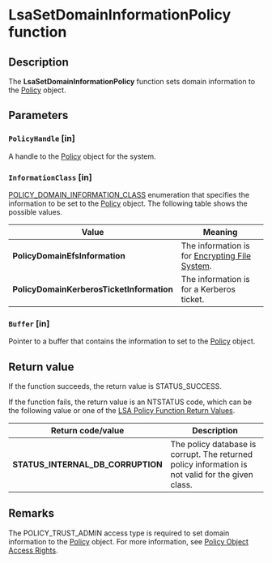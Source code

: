 # LsaSetDomainInformationPolicy function

## Description

The **LsaSetDomainInformationPolicy** function sets domain information to the [Policy](https://learn.microsoft.com/windows/desktop/SecMgmt/policy-object) object.

## Parameters

### `PolicyHandle` [in]

A handle to the [Policy](https://learn.microsoft.com/windows/desktop/SecMgmt/policy-object) object for the system.

### `InformationClass` [in]

[POLICY_DOMAIN_INFORMATION_CLASS](https://learn.microsoft.com/windows/desktop/api/ntsecapi/ne-ntsecapi-policy_domain_information_class) enumeration that specifies the information to be set to the [Policy](https://learn.microsoft.com/windows/desktop/SecMgmt/policy-object) object. The following table shows the possible values.

| Value | Meaning |
| --- | --- |
| **PolicyDomainEfsInformation** | The information is for [Encrypting File System](https://learn.microsoft.com/windows/desktop/SecGloss/e-gly). |
| **PolicyDomainKerberosTicketInformation** | The information is for a Kerberos ticket. |

### `Buffer` [in]

Pointer to a buffer that contains the information to set to the [Policy](https://learn.microsoft.com/windows/desktop/SecMgmt/policy-object) object.

## Return value

If the function succeeds, the return value is STATUS_SUCCESS.

If the function fails, the return value is an NTSTATUS code, which can be the following value or one of the [LSA Policy Function Return Values](https://learn.microsoft.com/windows/desktop/SecMgmt/management-return-values).

| Return code/value | Description |
| --- | --- |
| **STATUS_INTERNAL_DB_CORRUPTION** | The policy database is corrupt. The returned policy information is not valid for the given class. |

## Remarks

The POLICY_TRUST_ADMIN access type is required to set domain information to the [Policy](https://learn.microsoft.com/windows/desktop/SecMgmt/policy-object) object. For more information, see [Policy Object Access Rights](https://learn.microsoft.com/windows/desktop/SecMgmt/policy-object-access-rights).